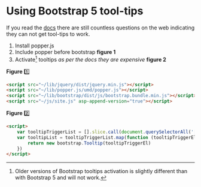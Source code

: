 # Using Bootstrap 5 tool-tips

If you read the [docs](https://getbootstrap.com/docs/5.2/components/tooltips/) there are still countless questions on the web indicating they can not get tool-tips to work.

1. Install popper.js
1. Include popper before bootstrap  **figure 1**
1. Activate[^1] tooltips *as per the docs they are expensive*  **figure 2**


**Figure** :one:
```html
<script src="~/lib/jquery/dist/jquery.min.js"></script>
<script src="~/lib/popper.js/umd/popper.js"></script>
<script src="~/lib/bootstrap/dist/js/bootstrap.bundle.min.js"></script>
<script src="~/js/site.js" asp-append-version="true"></script>
```

**Figure**  :two:

```html
<script>
    var tooltipTriggerList = [].slice.call(document.querySelectorAll('[data-bs-toggle="tooltip"]'))
    var tooltipList = tooltipTriggerList.map(function (tooltipTriggerEl) {
        return new bootstrap.Tooltip(tooltipTriggerEl)
    })
</script>
```

[^1]: Older versions of Bootstrap tooltips activation is slightly different than with Bootstrap 5 and will not work.